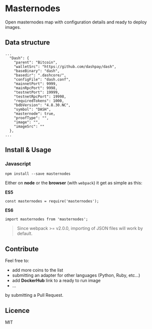 # Masternodes
Open masternodes map with configuration details and ready to deploy images.

## Data structure
```
...
  "Dash": {
    "parent": "Bitcoin",
    "walletSrc": "https://github.com/dashpay/dash",
    "baseBinary": "dash",
    "basedir": ".dashcore/",
    "configFile": "dash.conf",
    "mainnetPort": 9999,
    "mainRpcPort": 9998,
    "testnetPort": 19999,
    "testnetRpcPort": 19998,
    "requiredTokens": 1000,
    "bdbVersion": "4.8.30.NC",
    "symbol": "DASH",
    "masternode": true,
    "proofType": "",
    "image": "",
    "imageSrc": ""
  },
...
```

## Install & Usage

### Javascript
```
npm install --save masternodes
```

Either on **node** or the **browser** (with `webpack`) it get as simple as this:

**ES5**
```
const masternodes = require('masternodes');
```

**ES6**
```
import masternodes from 'masternodes';
```

> Since webpack >= v2.0.0, importing of JSON files will work by default.

## Contribute

Feel free to:
* add more coins to the list
* submitting an adapter for other languages (Python, Ruby, etc...)
* add **DockerHub** link to a ready to run image
* ...

by submitting a Pull Request.

## Licence
MIT
